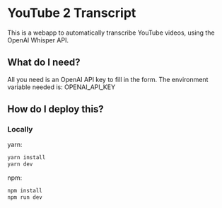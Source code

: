 # YouTube 2 Transcript

This is a webapp to automatically transcribe YouTube videos, using the OpenAI Whisper API.

## What do I need?

All you need is an OpenAI API key to fill in the form.
The environment variable needed is: OPENAI_API_KEY

## How do I deploy this?

### Locally

yarn:

```bash
yarn install
yarn dev
```

npm:

```bash
npm install
npm run dev
```
